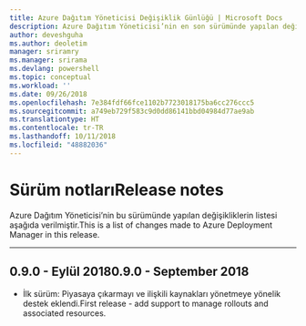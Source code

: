 ```yaml
---
title: Azure Dağıtım Yöneticisi Değişiklik Günlüğü | Microsoft Docs
description: Azure Dağıtım Yöneticisi’nin en son sürümünde yapılan değişikliklerin geçmişi aşağıda verilmiştir.
author: deveshguha
ms.author: deoletim
manager: sriramry
ms.manager: srirama
ms.devlang: powershell
ms.topic: conceptual
ms.workload: ''
ms.date: 09/26/2018
ms.openlocfilehash: 7e384fdf66fce1102b7723018175ba6cc276ccc5
ms.sourcegitcommit: a749eb729f583c9d0dd86141bbd04984d77ae9ab
ms.translationtype: HT
ms.contentlocale: tr-TR
ms.lasthandoff: 10/11/2018
ms.locfileid: "48882036"
---
```

# <a name="release-notes"></a><span data-ttu-id="bcfd7-103">Sürüm notları</span><span class="sxs-lookup"><span data-stu-id="bcfd7-103">Release notes</span></span>

<span data-ttu-id="bcfd7-104">Azure Dağıtım Yöneticisi’nin bu sürümünde yapılan değişikliklerin listesi aşağıda verilmiştir.</span><span class="sxs-lookup"><span data-stu-id="bcfd7-104">This is a list of changes made to Azure Deployment Manager in this release.</span></span>

---
## <a name="090---september-2018"></a><span data-ttu-id="bcfd7-105">0.9.0 - Eylül 2018</span><span class="sxs-lookup"><span data-stu-id="bcfd7-105">0.9.0 - September 2018</span></span>
* <span data-ttu-id="bcfd7-106">İlk sürüm: Piyasaya çıkarmayı ve ilişkili kaynakları yönetmeye yönelik destek eklendi.</span><span class="sxs-lookup"><span data-stu-id="bcfd7-106">First release - add support to manage rollouts and associated resources.</span></span>
